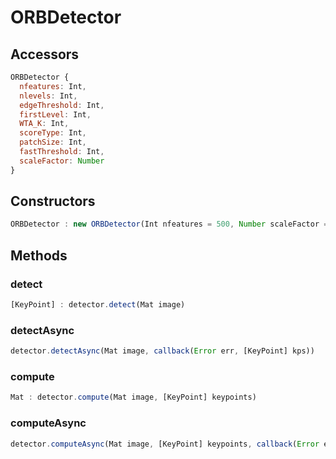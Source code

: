 # ORBDetector

## Accessors
``` javascript
ORBDetector {
  nfeatures: Int,
  nlevels: Int,
  edgeThreshold: Int,
  firstLevel: Int,
  WTA_K: Int,
  scoreType: Int,
  patchSize: Int,
  fastThreshold: Int,
  scaleFactor: Number
}
```

<a name="constructors"></a>

## Constructors
``` javascript
ORBDetector : new ORBDetector(Int nfeatures = 500, Number scaleFactor = 1.2, Int nlevels = 8, Int edgeThreshold = 31, Int firstLevel = 0, Int WTA_K = 2, Int scoreType = ORB.HARRIS_SCORE, Int patchSize = 31, Int fastThreshold = 20)
```
## Methods

<a name="detect"></a>

### detect
``` javascript
[KeyPoint] : detector.detect(Mat image)
```

<a name="detectAsync"></a>

### detectAsync
``` javascript
detector.detectAsync(Mat image, callback(Error err, [KeyPoint] kps))
```

<a name="compute"></a>

### compute
``` javascript
Mat : detector.compute(Mat image, [KeyPoint] keypoints)
```

<a name="computeAsync"></a>

### computeAsync
``` javascript
detector.computeAsync(Mat image, [KeyPoint] keypoints, callback(Error err, Mat descriptors))
```